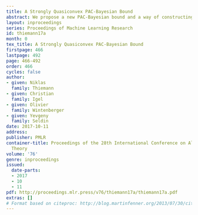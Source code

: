 ```yaml
---
title: A Strongly Quasiconvex PAC-Bayesian Bound
abstract: We propose a new PAC-Bayesian bound and a way of constructing a hypothesis space, so that the bound is convex in the posterior distribution and also convex in a trade-off parameter between empirical performance of the posterior distribution and its complexity. The complexity is measured by the Kullback-Leibler divergence to a prior. We derive an alternating procedure for minimizing the bound. We show that the bound can be rewritten as a one-dimensional function of the trade-off parameter and provide sufficient conditions under which the function has a single global minimum. When the conditions are satisfied the alternating minimization is guaranteed to converge to the global minimum of the bound. We provide experimental results demonstrating that rigorous minimization of the bound is competitive with cross-validation in tuning the trade-off between complexity and empirical performance. In all our experiments the trade-off turned to be quasiconvex even when the sufficient conditions were violated.
layout: inproceedings
series: Proceedings of Machine Learning Research
id: thiemann17a
month: 0
tex_title: A Strongly Quasiconvex PAC-Bayesian Bound
firstpage: 466
lastpage: 492
page: 466-492
order: 466
cycles: false
author:
- given: Niklas
  family: Thiemann
- given: Christian
  family: Igel
- given: Olivier
  family: Wintenberger
- given: Yevgeny
  family: Seldin
date: 2017-10-11
address: 
publisher: PMLR
container-title: Proceedings of the 28th International Conference on Algorithmic Learning
  Theory
volume: '76'
genre: inproceedings
issued:
  date-parts:
  - 2017
  - 10
  - 11
pdf: http://proceedings.mlr.press/v76/thiemann17a/thiemann17a.pdf
extras: []
# Format based on citeproc: http://blog.martinfenner.org/2013/07/30/citeproc-yaml-for-bibliographies/
---
```

